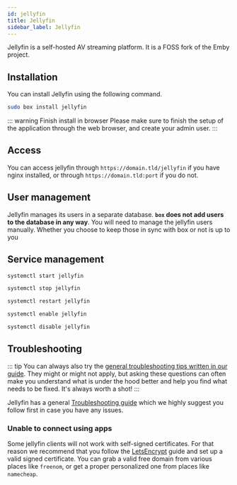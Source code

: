 ```yaml
---
id: jellyfin
title: Jellyfin
sidebar_label: Jellyfin
---
```

Jellyfin is a self-hosted AV streaming platform. It is a FOSS fork of the Emby project.

## Installation
You can install Jellyfin using the following command.

```bash
sudo box install jellyfin
```
::: warning Finish install in browser
Please make sure to finish the setup of the application through the web browser, and create your admin user.
:::

## Access
You can access jellyfin through `https://domain.tld/jellyfin` if you have nginx installed, or through `https://domain.tld:port` if you do not.

## User management
Jellyfin manages its users in a separate database. **`box` does not add users to the database in any way**. You will need to manage the jellyfin users manually. Whether you choose to keep those in sync with box or not is up to you

## Service management
<!--DOCUSAURUS_CODE_TABS-->
<!--Start-->
```bash
systemctl start jellyfin
```
<!--Stop-->
```bash
systemctl stop jellyfin
```
<!--Restart-->
```bash
systemctl restart jellyfin
```
<!--Enable-->
```bash
systemctl enable jellyfin
```
<!--Disable-->
```bash
systemctl disable jellyfin
```
<!--END_DOCUSAURUS_CODE_TABS-->

## Troubleshooting

::: tip 
You can always also try the [general troubleshooting tips written in our guide](/guides/troubleshooting). They might or might not apply, but asking these questions can often make you understand what is under the hood better and help you find what needs to be fixed. It's always worth a shot!
:::

Jellyfin has a general [Troubleshooting guide](https://jellyfin.org/docs/general/administration/troubleshooting.html) which we highly suggest you follow first in case you have any issues.

### Unable to connect using apps
Some jellyfin clients will not work with self-signed certificates. For that reason we recommend that you follow the [LetsEncrypt](docs/applications/letsencrypt.md) guide and set up a valid signed certificate. You can grab a valid free domain from various places like `freenom`, or get a proper personalized one from places like `namecheap`.